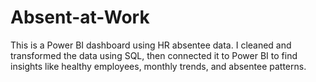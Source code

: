 # Absent-at-Work
This is a Power BI dashboard using HR absentee data. I cleaned and transformed the data using SQL, then connected it to Power BI to find insights like healthy employees, monthly trends, and absentee patterns. 
